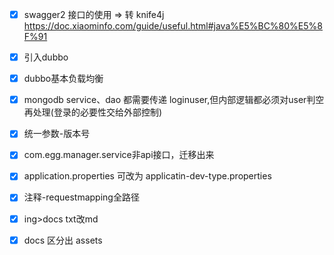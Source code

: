 - [x] swagger2 接口的使用 => 转 knife4j https://doc.xiaominfo.com/guide/useful.html#java%E5%BC%80%E5%8F%91
- [x] 引入dubbo

- [x] dubbo基本负载均衡

- [x] mongodb service、dao 都需要传递 loginuser,但内部逻辑都必须对user判空再处理(登录的必要性交给外部控制)

- [x] 统一参数-版本号

- [x] com.egg.manager.service非api接口，迁移出来

- [x] application.properties 可改为 applicatin-dev-type.properties

- [x] 注释-requestmapping全路径

- [x] ing>docs txt改md

- [x] docs 区分出 assets
